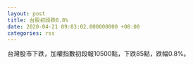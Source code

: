 ```yaml
---
layout: post
title: 台股初段跌0.8%
date: 2020-04-21 09:03:02.000000000 +08:00
categories: rss
---
```


台灣股市下跌，加權指數初段報10500點，下跌85點，跌幅0.8%。
